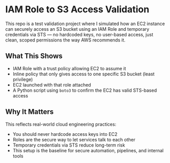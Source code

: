 # IAM Role to S3 Access Validation

This repo is a test validation project where I simulated how an EC2 instance can securely access an S3 bucket using an IAM Role and temporary credentials via STS — no hardcoded keys, no user-based access, just clean, scoped permissions the way AWS recommends it.

## What This Shows

- IAM Role with a trust policy allowing EC2 to assume it
- Inline policy that only gives access to one specific S3 bucket (least privilege)
- EC2 launched with that role attached
- A Python script using `boto3` to confirm the EC2 has valid STS-based access

## Why It Matters

This reflects real-world cloud engineering practices:

- You should never hardcode access keys into EC2
- Roles are the secure way to let services talk to each other
- Temporary credentials via STS reduce long-term risk
- This setup is the baseline for secure automation, pipelines, and internal tools 

